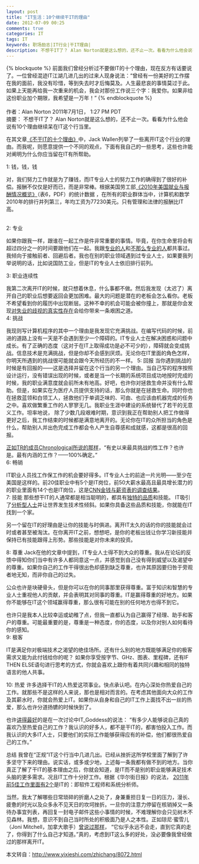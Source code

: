 ```yaml
---
layout: post
title: "IT生活：10个继续干IT的理由"
date: 2012-07-09 00:25
comments: true
categories: IT
tags: IT
keywords: 职场励志|IT行业|干IT理由|
description: 不想干IT了？ Alan Norton就是这么想的，还不止一次。看看为什么他会说有10个理由继续呆在IT这个行当里。
---
```

{% blockquote %}
前面我们曾经分析过不要做IT的十个理由，现在反方有话要说了。一位曾经混迹IT江湖几进几出的过来人现身说法：“曾经有一份美好的工作摆在我的面前，我没有珍惜，等到失去时才后悔莫及。人生最悲哀的事情莫过于此。如果上天能再给我一次重来的机会，我会对那份工作说三个字：我爱你。如果非给这份职业加个期限，我希望是一万年！”
{% endblockquote %}   
<br />
作者：Alan Norton 2011年7月1日， 1:27 PM PDT   
摘要： 不想干IT了？ Alan Norton就是这么想的，还不止一次。看看为什么他会说有10个理由继续呆在IT这个行当里。

在其文章[《不干IT的十个理由》](http://article.yeeyan.org/view/boxi/176955)中，Jack Wallen列举了一些离开IT这个行业的理由。而我呢，则愿意提供一个不同的观点，下面有我自己的一些思考，这些也许能对阐明为什么你应当留在IT有所帮助。

   
1: 钱，钱，钱

对，我们努力工作就是为了赚钱，而IT专业人士的努力工作的确得到了很好的补偿。报酬不仅仅是好而已，而是非常棒。根据美国劳工部[《2010年美国就业与报酬情况概览》](http://www.bls.gov/oes/highlight_2010.pdf)（表6，PDF）的统计数据 ，在所有的职业群体当中，计算机和数学2010年的排行并列第三，年均工资为77230美元。只有管理和法律的报酬比IT高。  
<br />

<!--more-->   
2: 专业   

如果你跟我一样，跟谁在一起工作是件非常重要的事情。毕竟，在你生命里将会有超过四分之一的时间要跟他们在一起。我跟[专业的人](http://www.techrepublic.com/blog/10things/10-things-that-define-a-true-professional/1685)和[不那么专业的人](http://www.techrepublic.com/blog/10things/10-toxic-character-types-youll-meet-on-the-job/2492)都共事过。我倾向于接触前者、回避后者。我也在别的职业领域遇到过专业人士，如果要我列举说明的话，比如说国防工业，但是IT的专业人士依旧排行前列。  

3: 职业连续性

我第二次离开IT的时候，就只想着休息，什么事都不做。然后我发现（太迟了）离开自己的职业后想要返回会更加困难。最大的问题是潜在的老板会怎么看你。老板不希望看到你的履历中出现断层。这种不幸的机会可能会被你撞上，那就是你会发现[对失业的歧视的真实性存在](http://www.techrepublic.com/blog/career/are-the-jobless-discriminated-against-in-hiring/3072)会给你带来一条艰困之道。  
4: 挑战

我现则写计算机程序的其中一个理由是我发现它充满挑战。在编写代码的时候，前进的道路上没有一天是不会遇到至少一个障碍的。IT专业人士在解决困惑和问题中成长。有了正确的态度（这对于在IT上取得成功是必不可少的），障碍就会变成挑战。信息技术是充满挑战，但是你却不会感到厌烦。无论你在IT里面的角色怎样，你明天所遇到的挑战很可能就会跟今天所经历的不一样。 
5: 回报
当你遇到挑战的时候是有回报的——这是选择并留在这个行当的另一个理由。当自己写的程序按照设计运行，没有错误出现的时候，或者是当一个长期的系统项目成功地按时完成的时候，我的职业满意度就会前所未有地高。好吧，也许你对拯救生命并没有什么帮助。但是，如果实在为医疗人员提供支持的话，那么你就是在拯救生命。同时你也在拯救蓝领和白领工人，拯救他们于单调乏味的、可由、也应该由机器完成的任务之中。喜欢做繁重工作的人寥寥无几。我职业生涯中建设的系统替代了若干的无意义工作。坦率地说， 除了少数几段艰难时期，意识到我正在帮助别人把工作做得更好之后，我工作结束的时候都是满意地离开的。无论你在IT的众所担当的角色是什么，帮助别人并出色完成工作都会令人产生自尊感和成就感，这都是很高的回报。

[正如TR的成员Chronological所说的那样](http://www.techrepublic.com/forum/discussions/102-342385-3430107?tag=discussion-thread)，“有史以来最具挑战的性工作？也许是。最有内涵的工作？——100%确定。”  
6: 畅销

IT职业人员找工作保工作的机会要好得多。IT专业人士的前途一片光明——至少在美国是这样的。前20佳职业中有5个是IT岗位，前50大薪水最高且最具增长潜力的的职业里面有14个也是IT岗位，这是[CNN金钱与薪资表的调查结果](http://money.cnn.com/magazines/moneymag/bestjobs/2010/full_list/index.html)。  
7: 技能
那些想干IT的人通常都是相当聪明的，都具有[独特的品质](http://www.techrepublic.com/blog/10things/10-things-you-gotta-have-to-succeed-in-it/2421)和技能。 IT吸引了[分析型人士](http://www.techrepublic.com/blog/10things/10-curses-of-the-analytical-thinker/2466)并让世界发生技术性倾斜。如果你具备这些品质和技能，你就能在IT找到一个家。

另一个留在IT的好理由是让你的技能与时俱进。离开IT太久的话的你的技能就会过时或者甚至被淘汰。在你离开IT之前，想想吧，是你的老板出钱让你学习新技能并保持已有技能跟得上形势。那些技能是对你未来的投资。
  
8: 尊重
Jack在他的文章中提到，IT专业人士得不到大众的尊重。我从在论坛的反馈中得知你们当中有许多人都同意这一点，并感觉到自己没有得到威望以及渴望中的尊重。如果你自己的工作干得很出色却感到缺乏尊重，也许其原因要归咎于旁观者地无知，而非你自己的过失。

公众也许是块硬骨头，但是你可以在你的同事那里获得尊重。富于知识和智慧的专业人士重视他人的贡献，并会表明其对同事的尊重。IT是赢得尊重的好地方。如果你不能够在IT这个领域赢得尊重，那么很有可能在别的任何地方也得不到它。

也许只是我本人比较幸运或幼稚了点，但我一直都认为自己赢得了经理、助手和客户的尊重。可能最重要的是，尊重是一种态度，你的态度，以及你对别人如何看待你的感知。  
9: 极客

IT是满足你对极端技术之渴望的绝佳场所。还有什么别的地方既能够满足你的极客需求又能为此付钱给你的呢？ 如果你享受按字节、GHz、图表、里程碑，还有IF THEN ELSE语句进行思考的方式，你就会喜欢上跟你有着共同兴趣和相同的独特语言的他人共事。

10: 热爱
许多选择干IT的人热爱这项事业。快点承认吧。在内心深处你热爱自己的工作。就那些不是这样的人来说，那也是相对而言的。在考虑其他面向大众的工作及其薪水时，你就会热爱上IT。如果你从自身和自己的IT工作上面找不出一丝的热爱，那么也许分道扬镳的时候快到了。

也许[讲得最好](http://www.techrepublic.com/forum/discussions/102-254217-2432699?tag=discussion-thread)的是在一次讨论中IT_Goddess的说法： “有多少人能够说自己真的喜欢乃至热爱自己的工作？我认识的好多人，都不是干IT的，都害怕投入工作。而我认识的大多IT人士，只要他们的实际工作能够获得应有的补偿，他们都很热爱自己的工作。”
  
总结
我曾在“正规”IT这个行当中几进几出。已经从挫折这所学校里面了解到了许多坚守下来的理由。说实话，或多或少地，上述每一条我都有做不到的地方。当你真正了解了干IT的基本理由之后，你就会知道，是IT而不是别的职业能够满足技术头脑的更多需求。况且IT工作十分好工作。根据《华尔街日报》的说法， [2011年前5佳工作里面有2个](http://online.wsj.com/article/SB10001424052748704723104576062173458318658.html)是IT的：即软件工程师和系统分析师。

当然，我太了解哪些日常琐碎的折磨人之处了，身兼重担日复一日的压力，漫长、疲惫的时光以及众多永不见天日的坎坷挫折。一旦你的注意力停留在核销掉又一条待办事宜列表，再回复一封电子邮件这些小事情的时候，不难理解你会只见树木不见森林。我想，意识不到自己当时所处的积极面乃是人之本性。正如琼尼·蜜雪儿（Joni Mitchell，加拿大歌手）[曾说过那样](http://www.youtube.com/watch?v=ZgMEPk6fvpg)， “它似乎永远不会走，直到它真的走了，你得到了什么自己才知道。”真的，考虑到IT这么多的好处，没必要像我曾经做过的那样离开IT。   

本文转自：<http://www.yixieshi.com/zhichang/8072.html>   
